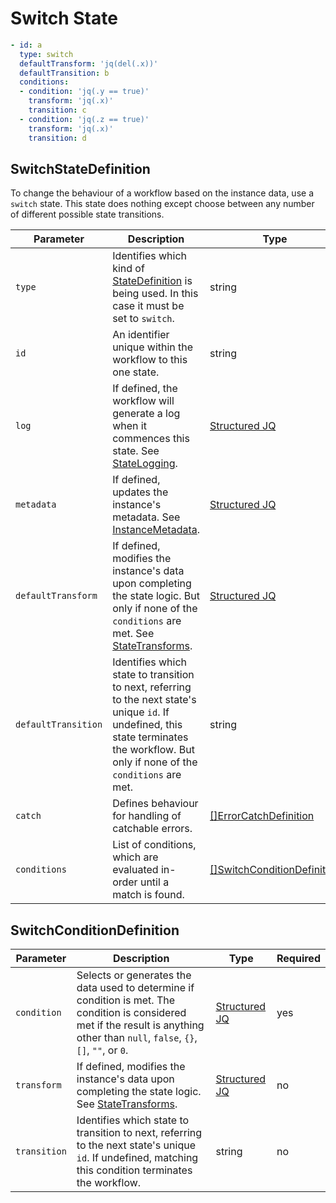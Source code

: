 # Switch State 

```yaml
- id: a
  type: switch
  defaultTransform: 'jq(del(.x))'
  defaultTransition: b
  conditions:
  - condition: 'jq(.y == true)'
    transform: 'jq(.x)'
    transition: c
  - condition: 'jq(.z == true)'
    transform: 'jq(.x)'
    transition: d
```

## SwitchStateDefinition

To change the behaviour of a workflow based on the instance data, use a `switch` state. This state does nothing except choose between any number of different possible state transitions.

| Parameter | Description | Type | Required |
| --- | --- | --- | --- |
| `type` | Identifies which kind of [StateDefinition](./states.md) is being used. In this case it must be set to `switch`. | string | yes | 
| `id` | An identifier unique within the workflow to this one state. | string | yes |
| `log` | If defined, the workflow will generate a log when it commences this state. See [StateLogging](./logging.md). | [Structured JQ](../instance-data/structured-jx.md) | no |
| `metadata` | If defined, updates the instance's metadata. See [InstanceMetadata](./metadata.md). | [Structured JQ](../instance-data/structured-jx.md) | no |
| `defaultTransform` | If defined, modifies the instance's data upon completing the state logic. But only if none of the `conditions` are met. See [StateTransforms](../instance-data/transforms.md). | [Structured JQ](../instance-data/structured-jx.md) | no |
| `defaultTransition` | Identifies which state to transition to next, referring to the next state's unique `id`. If undefined, this state terminates the workflow. But only if none of the `conditions` are met. | string | no |
| `catch` | Defines behaviour for handling of catchable errors.  | [[]ErrorCatchDefinition](/spec/workflow-yaml/errors/#errorcatchdefinition) | no |
| `conditions` | List of conditions, which are evaluated in-order until a match is found. | [[]SwitchConditionDefinition](#switchconditiondefinition) | yes |

## SwitchConditionDefinition 

| Parameter | Description | Type | Required |
| --- | --- | --- | --- |
| `condition` | Selects or generates the data used to determine if condition is met. The condition is considered met if the result is anything other than `null`, `false`, `{}`, `[]`, `""`, or `0`. | [Structured JQ](../instance-data/structured-jx.md) | yes | 
| `transform` | If defined, modifies the instance's data upon completing the state logic. See [StateTransforms](../instance-data/transforms.md). | [Structured JQ](../instance-data/structured-jx.md) | no | 
| `transition` | Identifies which state to transition to next, referring to the next state's unique `id`. If undefined, matching this condition terminates the workflow. | string | no | 
